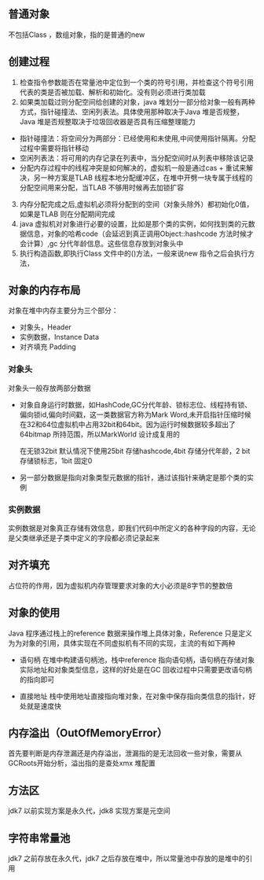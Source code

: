 ## 普通对象 
不包括Class ，数组对象，指的是普通的new

## 创建过程
1. 检查指令参数能否在常量池中定位到一个类的符号引用，并检查这个符号引用代表的类是否被加载、解析和初始化。没有则必须进行类加载
2. 如果类加载过则分配空间给创建的对象，java 堆划分一部分给对象一般有两种方式，指针碰撞法、空闲列表法。具体使用那种取决于Java 堆是否规整，Java 堆是否规整取决于垃圾回收器是否具有压缩整理能力
- 指针碰撞法：将空间分为两部分：已经使用和未使用,中间使用指针隔离。分配过程中需要将指针移动
- 空闲列表法：将可用的内存记录在列表中，当分配空间时从列表中移除该记录
- 分配内存过程中的线程冲突是如何解决的，虚拟机一般是通过cas + 重试来解决，另一种方案是TLAB 线程本地分配缓冲区，在堆中开劈一块专属于线程的分配空间用来分配，当TLAB 不够用时候再去加锁扩容
3. 内存分配完成之后,虚拟机必须将分配到的空间（对象头除外）都初始化0值，如果是TLAB 则在分配期间完成
4. java 虚拟机对对象进行必要的设置，比如是那个类的实例，如何找到类的元数据信息，对象的哈希code（会延迟到真正调用Object::hashcode 方法时候才会计算）,gc 分代年龄信息。这些信息存放到对象头中
5. 执行构造函数,即执行Class 文件中的<init>()方法，一般来说new 指令之后会执行<init>方法，

## 对象的内存布局

对象在堆中内存主要分为三个部分：
- 对象头，Header
- 实例数据，Instance Data
- 对齐填充 Padding

### 对象头
对象头一般存放两部分数据
- 对象自身运行时数据，如HashCode,GC分代年龄、锁标志位、线程持有锁、偏向锁id,偏向时间戳，这一类数据官方称为Mark Word,未开启指针压缩时候在32和64位虚拟机中占用32bit和64bit。因为运行时候数据较多超出了64bitmap 所持范围，所以MarkWorld 设计成复用的
  <p>在无锁32bit 默认情况下使用25bit 存储hashcode,4bit 存储分代年龄，2 bit 存储锁标志，1bit 固定0</p>
- 另一部分数据是指向对象类型元数据的指针，通过该指针来确定是那个类的实例

### 实例数据
实例数据是对象真正存储有效信息，即我们代码中所定义的各种字段的内容，无论是父类继承还是子类中定义的字段都必须记录起来

## 对齐填充
占位符的作用，因为虚拟机内存管理要求对象的大小必须是8字节的整数倍

## 对象的使用
Java 程序通过栈上的reference 数据来操作堆上具体对象，Reference 只是定义为为对象的引用，具体实现在不同虚拟机有不同的实现，主流的有如下两种
- 语句柄
在堆中构建语句柄池，栈中reference 指向语句柄，语句柄在存储对象实际地址和对象类型信息，这样的好处是在GC 回收过程中只需要更改语句柄的指向即可

- 直接地址
栈中使用地址直接指向堆对象，在对象中保存指向类信息的指针，好处就是速度快


## 内存溢出（OutOfMemoryError）
首先要判断是内存泄漏还是内存溢出，泄漏指的是无法回收一些对象，需要从GCRoots开始分析，溢出指的是查处xmx 堆配置



## 方法区
jdk7 以前实现方案是永久代，jdk8 实现方案是元空间<br/>

## 字符串常量池
jdk7 之前存放在永久代，jdk7 之后存放在堆中，所以常量池中存放的是堆中的引用